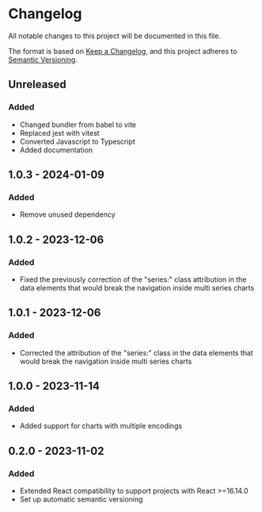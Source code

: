 # Changelog

All notable changes to this project will be documented in this file.

The format is based on [Keep a Changelog](https://keepachangelog.com/en/1.0.0/),
and this project adheres to [Semantic Versioning](https://semver.org/spec/v2.0.0.html).

## Unreleased

### Added

- Changed bundler from babel to vite
- Replaced jest with vitest
- Converted Javascript to Typescript
- Added documentation

## 1.0.3 - 2024-01-09

### Added

- Remove unused dependency

## 1.0.2 - 2023-12-06

### Added

- Fixed the previously correction of the "series:" class attribution in the data elements that would break the navigation inside multi series charts

## 1.0.1 - 2023-12-06

### Added

- Corrected the attribution of the "series:" class in the data elements that would break the navigation inside multi series charts

## 1.0.0 - 2023-11-14

### Added

- Added support for charts with multiple encodings

## 0.2.0 - 2023-11-02

### Added

- Extended React compatibility to support projects with React >=16.14.0
- Set up automatic semantic versioning
